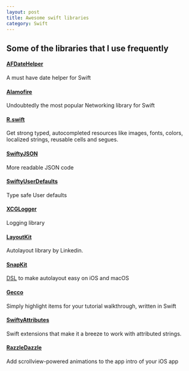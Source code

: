 ```yaml
---
layout: post
title: Awesome swift libraries
category: Swift
---
```


## Some of the libraries that I use frequently

#### [AFDateHelper](https://github.com/melvitax/AFDateHelper)
A must have date helper for Swift

#### [Alamofire](https://github.com/Alamofire/Alamofire)
Undoubtedly the most popular Networking library for Swift

#### [R.swift](https://github.com/mac-cain13/R.swift)
 Get strong typed, autocompleted resources like images, fonts, colors, localized strings, reusable cells and segues.
 
#### [SwiftyJSON](https://github.com/SwiftyJSON/SwiftyJSON)
More readable JSON code

#### [SwiftyUserDefaults](https://github.com/radex/SwiftyUserDefaults)
Type safe User defaults

#### [XCGLogger](https://github.com/DaveWoodCom/XCGLogger)
Logging library

#### [LayoutKit](https://github.com/linkedin/LayoutKit)
Autolayout library by Linkedin.

#### [SnapKit](https://github.com/SnapKit/SnapKit)
[DSL](https://en.wikipedia.org/wiki/Domain-specific_language) to make autolayout easy on iOS and macOS

#### [Gecco](https://github.com/yukiasai/Gecco)
Simply highlight items for your tutorial walkthrough, written in Swift 

#### [SwiftyAttributes](https://github.com/eddiekaiger/SwiftyAttributes)
Swift extensions that make it a breeze to work with attributed strings.

#### [RazzleDazzle](https://github.com/IFTTT/RazzleDazzle)
Add scrollview-powered animations to the app intro of your iOS app


